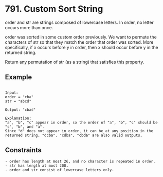 # 791. Custom Sort String

order and str are strings composed of lowercase letters. In order, no letter occurs more than once.

order was sorted in some custom order previously. We want to permute the characters of str so that they match the order that order was sorted. More specifically, if x occurs before y in order, then x should occur before y in the returned string.

Return any permutation of str (as a string) that satisfies this property.

## Example

```

Input: 
order = "cba"
str = "abcd"

Output: "cbad"

Explanation: 
"a", "b", "c" appear in order, so the order of "a", "b", "c" should be "c", "b", and "a". 
Since "d" does not appear in order, it can be at any position in the returned string. "dcba", "cdba", "cbda" are also valid outputs.

```

## Constraints

```
- order has length at most 26, and no character is repeated in order.
- str has length at most 200.
- order and str consist of lowercase letters only.
```